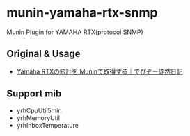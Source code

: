 # munin-yamaha-rtx-snmp
Munin Plugin for YAMAHA RTX(protocol SNMP)

## Original & Usage

  * [Yamaha RTXの統計を Muninで取得する｜でびぞー徒然日記](https://debz-di.kabocha.to/archives/2007/07/20070701011913.html)

## Support mib

  * yrhCpuUtil5min
  * yrhMemoryUtil
  * yrhInboxTemperature
